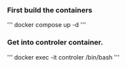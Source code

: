 ### First build the containers
'''
docker compose up -d
'''

### Get into controler container.
'''
docker exec -it controler /bin/bash
'''
